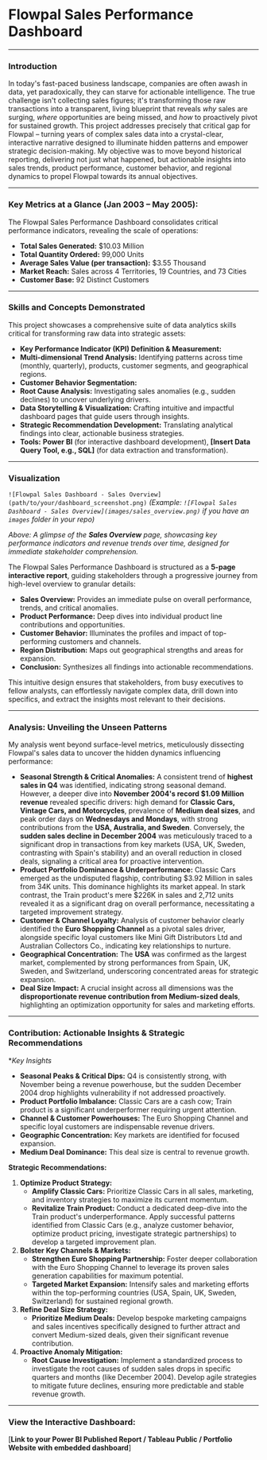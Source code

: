 # Flowpal Sales Performance Dashboard
---

### Introduction

In today's fast-paced business landscape, companies are often awash in data, yet paradoxically, they can starve for actionable intelligence. The true challenge isn't collecting sales figures; it's transforming those raw transactions into a transparent, living blueprint that reveals *why* sales are surging, *where* opportunities are being missed, and *how* to proactively pivot for sustained growth. This project addresses precisely that critical gap for Flowpal – turning years of complex sales data into a crystal-clear, interactive narrative designed to illuminate hidden patterns and empower strategic decision-making. My objective was to move beyond historical reporting, delivering not just what happened, but actionable insights into sales trends, product performance, customer behavior, and regional dynamics to propel Flowpal towards its annual objectives.

---

### Key Metrics at a Glance (Jan 2003 – May 2005):

The Flowpal Sales Performance Dashboard consolidates critical performance indicators, revealing the scale of operations:

* **Total Sales Generated:** $10.03 Million
* **Total Quantity Ordered:** 99,000 Units
* **Average Sales Value (per transaction):** $3.55 Thousand
* **Market Reach:** Sales across 4 Territories, 19 Countries, and 73 Cities
* **Customer Base:** 92 Distinct Customers

---

### Skills and Concepts Demonstrated

This project showcases a comprehensive suite of data analytics skills critical for transforming raw data into strategic assets:

* **Key Performance Indicator (KPI) Definition & Measurement:**
* **Multi-dimensional Trend Analysis:** Identifying patterns across time (monthly, quarterly), products, customer segments, and geographical regions.
* **Customer Behavior Segmentation:** 
* **Root Cause Analysis:** Investigating sales anomalies (e.g., sudden declines) to uncover underlying drivers.
* **Data Storytelling & Visualization:** Crafting intuitive and impactful dashboard pages that guide users through insights.
* **Strategic Recommendation Development:** Translating analytical findings into clear, actionable business strategies.
* **Tools:** **Power BI** (for interactive dashboard development), **[Insert Data Query Tool, e.g., SQL]** (for data extraction and transformation).

---

### Visualization


`![Flowpal Sales Dashboard - Sales Overview](path/to/your/dashboard_screenshot.png)`
*(Example: `![Flowpal Sales Dashboard - Sales Overview](images/sales_overview.png)` if you have an `images` folder in your repo)*

*Above: A glimpse of the **Sales Overview** page, showcasing key performance indicators and revenue trends over time, designed for immediate stakeholder comprehension.*

The Flowpal Sales Performance Dashboard is structured as a **5-page interactive report**, guiding stakeholders through a progressive journey from high-level overview to granular details:

* **Sales Overview:** Provides an immediate pulse on overall performance, trends, and critical anomalies.
* **Product Performance:** Deep dives into individual product line contributions and opportunities.
* **Customer Behavior:** Illuminates the profiles and impact of top-performing customers and channels.
* **Region Distribution:** Maps out geographical strengths and areas for expansion.
* **Conclusion:** Synthesizes all findings into actionable recommendations.

This intuitive design ensures that stakeholders, from busy executives to fellow analysts, can effortlessly navigate complex data, drill down into specifics, and extract the insights most relevant to their decisions.

---

### **Analysis: Unveiling the Unseen Patterns**

My analysis went beyond surface-level metrics, meticulously dissecting Flowpal's sales data to uncover the hidden dynamics influencing performance:

* **Seasonal Strength & Critical Anomalies:** A consistent trend of **highest sales in Q4** was identified, indicating strong seasonal demand. However, a deeper dive into **November 2004's record $1.09 Million revenue** revealed specific drivers: high demand for **Classic Cars, Vintage Cars, and Motorcycles**, prevalence of **Medium deal sizes**, and peak order days on **Wednesdays and Mondays**, with strong contributions from the **USA, Australia, and Sweden**. Conversely, the **sudden sales decline in December 2004** was meticulously traced to a significant drop in transactions from key markets (USA, UK, Sweden, contrasting with Spain's stability) and an overall reduction in closed deals, signaling a critical area for proactive intervention.
* **Product Portfolio Dominance & Underperformance:** Classic Cars emerged as the undisputed flagship, contributing $3.92 Million in sales from 34K units. This dominance highlights its market appeal. In stark contrast, the Train product's mere $226K in sales and 2,712 units revealed it as a significant drag on overall performance, necessitating a targeted improvement strategy.
* **Customer & Channel Loyalty:** Analysis of customer behavior clearly identified the **Euro Shopping Channel** as a pivotal sales driver, alongside specific loyal customers like Mini Gift Distributors Ltd and Australian Collectors Co., indicating key relationships to nurture.
* **Geographical Concentration:** The **USA** was confirmed as the largest market, complemented by strong performances from Spain, UK, Sweden, and Switzerland, underscoring concentrated areas for strategic expansion.
* **Deal Size Impact:** A crucial insight across all dimensions was the **disproportionate revenue contribution from Medium-sized deals**, highlighting an optimization opportunity for sales and marketing efforts.

---

### **Contribution: Actionable Insights & Strategic Recommendations**

**Key Insights*

* **Seasonal Peaks & Critical Dips:** Q4 is consistently strong, with November being a revenue powerhouse, but the sudden December 2004 drop highlights vulnerability if not addressed proactively.
* **Product Portfolio Imbalance:** Classic Cars are a cash cow; Train product is a significant underperformer requiring urgent attention.
* **Channel & Customer Powerhouses:** The Euro Shopping Channel and specific loyal customers are indispensable revenue drivers.
* **Geographic Concentration:** Key markets are identified for focused expansion.
* **Medium Deal Dominance:** This deal size is central to revenue growth.

**Strategic Recommendations:**

1.  **Optimize Product Strategy:**
    * **Amplify Classic Cars:** Prioritize Classic Cars in all sales, marketing, and inventory strategies to maximize its current momentum.
    * **Revitalize Train Product:** Conduct a dedicated deep-dive into the Train product's underperformance. Apply successful patterns identified from Classic Cars (e.g., analyze customer behavior, optimize product pricing, investigate strategic partnerships) to develop a targeted improvement plan.
2.  **Bolster Key Channels & Markets:**
    * **Strengthen Euro Shopping Partnership:** Foster deeper collaboration with the Euro Shopping Channel to leverage its proven sales generation capabilities for maximum potential.
    * **Targeted Market Expansion:** Intensify sales and marketing efforts within the top-performing countries (USA, Spain, UK, Sweden, Switzerland) for sustained regional growth.
3.  **Refine Deal Size Strategy:**
    * **Prioritize Medium Deals:** Develop bespoke marketing campaigns and sales incentives specifically designed to further attract and convert Medium-sized deals, given their significant revenue contribution.
4.  **Proactive Anomaly Mitigation:**
    * **Root Cause Investigation:** Implement a standardized process to investigate the root causes of sudden sales drops in specific quarters and months (like December 2004). Develop agile strategies to mitigate future declines, ensuring more predictable and stable revenue growth.

---

### **View the Interactive Dashboard:**

[**Link to your Power BI Published Report / Tableau Public / Portfolio Website with embedded dashboard**]
